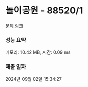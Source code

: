 # 놀이공원 - 88520/1 

[문제 링크](https://level.goorm.io/exam/88520/%EB%86%80%EC%9D%B4%EA%B3%B5%EC%9B%90/quiz/1) 

### 성능 요약

메모리: 10.42 MB, 시간: 0.09 ms

### 제출 일자

2024년 09월 02일 15:34:27

